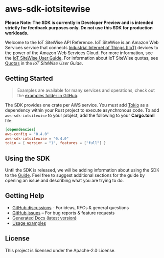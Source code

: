 # aws-sdk-iotsitewise

**Please Note: The SDK is currently in Developer Preview and is intended strictly for
feedback purposes only. Do not use this SDK for production workloads.**

Welcome to the IoT SiteWise API Reference. IoT SiteWise is an Amazon Web Services service that connects [Industrial Internet of Things (IIoT)](https://en.wikipedia.org/wiki/Internet_of_things#Industrial_applications) devices to the power of the Amazon Web Services Cloud. For more information, see the [IoT SiteWise User Guide](https://docs.aws.amazon.com/iot-sitewise/latest/userguide/). For information about IoT SiteWise quotas, see [Quotas](https://docs.aws.amazon.com/iot-sitewise/latest/userguide/quotas.html) in the _IoT SiteWise User Guide_.

## Getting Started

> Examples are available for many services and operations, check out the
> [examples folder in GitHub](https://github.com/awslabs/aws-sdk-rust/tree/main/examples).

The SDK provides one crate per AWS service. You must add [Tokio](https://crates.io/crates/tokio)
as a dependency within your Rust project to execute asynchronous code. To add `aws-sdk-iotsitewise` to
your project, add the following to your **Cargo.toml** file:

```toml
[dependencies]
aws-config = "0.4.0"
aws-sdk-iotsitewise = "0.4.0"
tokio = { version = "1", features = ["full"] }
```

## Using the SDK

Until the SDK is released, we will be adding information about using the SDK to the
[Guide](https://github.com/awslabs/aws-sdk-rust/blob/main/Guide.md). Feel free to suggest
additional sections for the guide by opening an issue and describing what you are trying to do.

## Getting Help

* [GitHub discussions](https://github.com/awslabs/aws-sdk-rust/discussions) - For ideas, RFCs & general questions
* [GitHub issues](https://github.com/awslabs/aws-sdk-rust/issues/new/choose) – For bug reports & feature requests
* [Generated Docs (latest version)](https://awslabs.github.io/aws-sdk-rust/)
* [Usage examples](https://github.com/awslabs/aws-sdk-rust/tree/main/examples)

## License

This project is licensed under the Apache-2.0 License.


